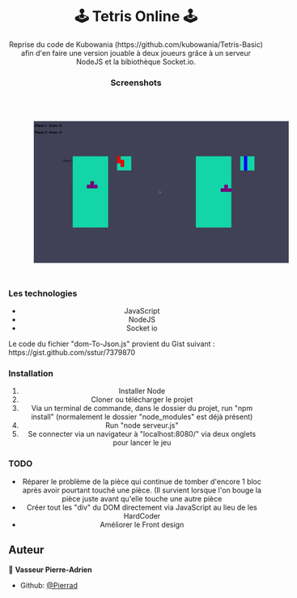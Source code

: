 <h1 align="center"> 🕹 Tetris Online 🕹</h1>

<p align="center"> Reprise du code de Kubowania (https://github.com/kubowania/Tetris-Basic) afin d'en faire une version jouable à 
deux joueurs grâce à un serveur NodeJS et la bibiothèque Socket.io.</p>

<h3 align="center"> Screenshots </h3>
<p align="center">
<img src="https://github.com/Pierrad/Programmation/blob/master/Javascript/Tetris/tetris.gif" style="float :left; margin: 50px;" /> 
</p>

<h3> Les technologies </h3>

<ul align='center'>
  <li> JavaScript </li>
  <li> NodeJS </li>
  <li> Socket io </li>
</ul>  

<p> Le code du fichier "dom-To-Json.js" provient du Gist suivant : https://gist.github.com/sstur/7379870 </p>

<h3> Installation </h3>
<ol align='center'>
  <li> Installer Node </li>
  <li> Cloner ou télécharger le projet </li>
  <li> Via un terminal de commande, dans le dossier du projet, run "npm install" (normalement le dossier "node_modules" est déjà présent) </li>
  <li> Run "node serveur.js" </li>
  <li> Se connecter via un navigateur à "localhost:8080/" via deux onglets pour lancer le jeu </li>
</ol>

<h3> TODO </h3>

<ul align='center'>
  <li> Réparer le problème de la pièce qui continue de tomber d'encore 1 bloc après avoir pourtant touché une pièce. (Il survient lorsque l'on bouge la pièce juste avant qu'elle touche une autre pièce </li>
  <li> Créer tout les "div" du DOM directement via JavaScript au lieu de les HardCoder </li>
  <li> Améliorer le Front design </li> 
</ul>  


## Auteur

👤 **Vasseur Pierre-Adrien**

* Github: [@Pierrad](https://github.com/Pierrad)
